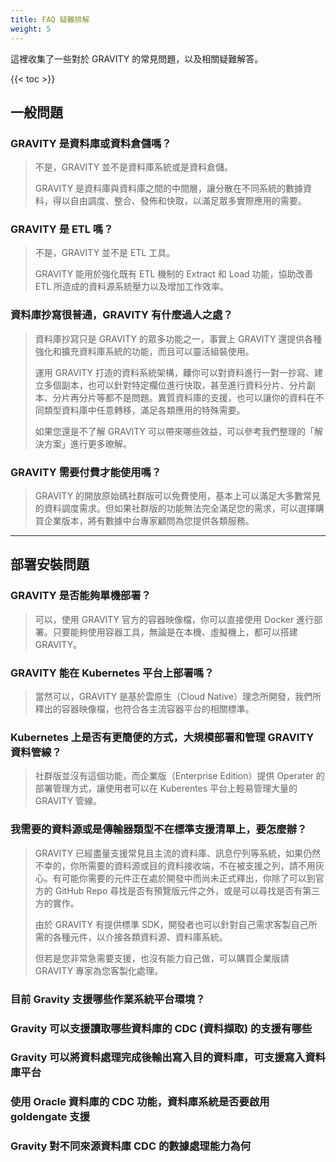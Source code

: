 ```yaml
---
title: FAQ 疑難排解
weight: 5
---
```


這裡收集了一些對於 GRAVITY 的常見問題，以及相關疑難解答。

{{< toc >}}

## 一般問題

### GRAVITY 是資料庫或資料倉儲嗎？

> 不是，GRAVITY 並不是資料庫系統或是資料倉儲。
>
> GRAVITY 是資料庫與資料庫之間的中間層，讓分散在不同系統的數據資料，得以自由調度、整合、發佈和快取，以滿足眾多實際應用的需要。

### GRAVITY 是 ETL 嗎？

> 不是，GRAVITY 並不是 ETL 工具。
>
> GRAVITY 能用於強化既有 ETL 機制的 Extract 和 Load 功能，協助改善 ETL 所造成的資料源系統壓力以及增加工作效率。

### 資料庫抄寫很普通，GRAVITY 有什麼過人之處？

> 資料庫抄寫只是 GRAVITY 的眾多功能之一，事實上 GRAVITY 還提供各種強化和擴充資料庫系統的功能，而且可以靈活組裝使用。
>
> 運用 GRAVITY 打造的資料系統架構，齉你可以對資料進行一對一抄寫、建立多個副本，也可以針對特定欄位進行快取，甚至進行資料分片、分片副本、分片再分片等都不是問題。異質資料庫的支援，也可以讓你的資料在不同類型資料庫中任意轉移，滿足各類應用的特殊需要。
>
> 如果您還是不了解 GRAVITY 可以帶來哪些效益，可以參考我們整理的「解決方案」進行更多暸解。

### GRAVITY 需要付費才能使用嗎？

> GRAVITY 的開放原始碼社群版可以免費使用，基本上可以滿足大多數常見的資料調度需求。但如果社群版的功能無法完全滿足您的需求，可以選擇購買企業版本，將有數據中台專家顧問為您提供各類服務。

---

## 部署安裝問題

### GRAVITY 是否能夠單機部署？

> 可以，使用 GRAVITY 官方的容器映像檔，你可以直接使用 Docker 進行部署。只要能夠使用容器工具，無論是在本機、虛擬機上，都可以搭建 GRAVITY。

### GRAVITY 能在 Kubernetes 平台上部署嗎？

> 當然可以，GRAVITY 是基於雲原生（Cloud Native）理念所開發，我們所釋出的容器映像檔，也符合各主流容器平台的相關標準。

### Kubernetes 上是否有更簡便的方式，大規模部署和管理 GRAVITY 資料管線？

> 社群版並沒有這個功能，而企業版（Enterprise Edition）提供 Operater 的部署管理方式，讓使用者可以在 Kuberentes 平台上輕易管理大量的 GRAVITY 管線。

### 我需要的資料源或是傳輸器類型不在標準支援清單上，要怎麼辦？

> GRAVITY 已經盡量支援常見且主流的資料庫、訊息佇列等系統，如果仍然不幸的，你所需要的資料源或目的資料接收端，不在被支援之列，請不用灰心。有可能你需要的元件正在處於開發中而尚未正式釋出，你除了可以到官方的 GitHub Repo 尋找是否有預覽版元件之外，或是可以尋找是否有第三方的實作。
>
> 由於 GRAVITY 有提供標準 SDK，開發者也可以針對自己需求客製自己所需的各種元件，以介接各類資料源、資料庫系統。
>
> 但若是您非常急需要支援，也沒有能力自己做，可以購買企業版請 GRAVITY 專家為您客製化處理。

### 目前 Gravity 支援哪些作業系統平台環境？

### Gravity 可以支援讀取哪些資料庫的 CDC (資料擷取) 的支援有哪些

### Gravity 可以將資料處理完成後輸出寫入目的資料庫，可支援寫入資料庫平台

### 使用 Oracle 資料庫的 CDC 功能，資料庫系統是否要啟用 goldengate 支援

### Gravity 對不同來源資料庫 CDC 的數據處理能力為何
